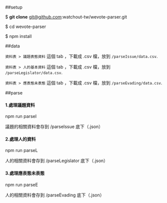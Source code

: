 ##setup

$ **git clone** git@github.com:watchout-tw/wevote-parser.git

$ cd wevote-parser

$ npm install



##data

`資料表 > 議題表態資料` 這個 tab ，下載成 .csv 檔，放到 `/parseIssue/data.csv`.

`資料表 > 人的基本資料` 這個 tab ，下載成 .csv 檔，放到 `/parseLegislator/data.csv`.

`資料表 > 應表態未表態` 這個 tab ，下載成 .csv 檔，放到 `/parseEvading/data.csv`.



##parse


#### 1.處理議題資料

npm run parseI

議題的相關資料會存到 /parseIssue 底下（.json）
 

#### 2.處理人的資料

npm run parseL

人的相關資料會存到 /parseLegislator 底下（.json）

#### 3.處理應表態未表態

npm run parseE

人的相關資料會存到 /parseEvading 底下（.json）